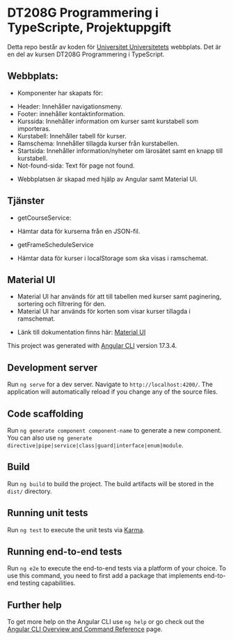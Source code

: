 # DT208G Programmering i TypeScripte, Projektuppgift
Detta repo består av koden för [Universitet Universitetets](https://joma-project-angular.netlify.app/) webbplats. Det är en del av kursen DT208G Programmering i TypeScript. 

## Webbplats:
* Komponenter har skapats för:
- Header: Innehåller navigationsmeny.
- Footer: innehåller kontaktinformation.
- Kurssida: Innehåller information om kurser samt kurstabell som importeras.
- Kurstabell: Innehåller tabell för kurser.
- Ramschema: Innehåller tillagda kurser från kurstabellen.
- Startsida: Innehåller information/nyheter om lärosätet samt en knapp till kurstabell.
- Not-found-sida: Text för page not found. 

* Webbplatsen är skapad med hjälp av Angular samt Material UI.

## Tjänster
* getCourseService:
- Hämtar data för kurserna från en JSON-fil.
* getFrameScheduleService
- Hämtar data för kurser i localStorage som ska visas i ramschemat.

## Material UI
* Material UI har används för att till tabellen med kurser samt paginering, sortering och filtrering för den.
* Material UI har används för korten som visar kurser tillagda i ramschemat. 
- Länk till dokumentation finns här: [Material UI](https://material.angular.io/)


This project was generated with [Angular CLI](https://github.com/angular/angular-cli) version 17.3.4.

## Development server

Run `ng serve` for a dev server. Navigate to `http://localhost:4200/`. The application will automatically reload if you change any of the source files.

## Code scaffolding

Run `ng generate component component-name` to generate a new component. You can also use `ng generate directive|pipe|service|class|guard|interface|enum|module`.

## Build

Run `ng build` to build the project. The build artifacts will be stored in the `dist/` directory.

## Running unit tests

Run `ng test` to execute the unit tests via [Karma](https://karma-runner.github.io).

## Running end-to-end tests

Run `ng e2e` to execute the end-to-end tests via a platform of your choice. To use this command, you need to first add a package that implements end-to-end testing capabilities.

## Further help

To get more help on the Angular CLI use `ng help` or go check out the [Angular CLI Overview and Command Reference](https://angular.io/cli) page.
